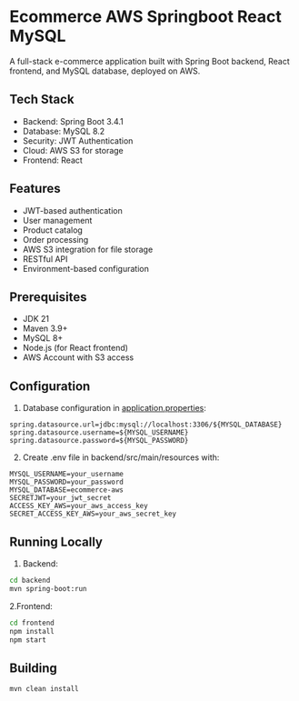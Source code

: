 # Ecommerce AWS Springboot React MySQL

A full-stack e-commerce application built with Spring Boot backend, React frontend, and MySQL database, deployed on AWS.

## Tech Stack

- Backend: Spring Boot 3.4.1
- Database: MySQL 8.2
- Security: JWT Authentication
- Cloud: AWS S3 for storage
- Frontend: React

## Features

- JWT-based authentication
- User management
- Product catalog
- Order processing
- AWS S3 integration for file storage
- RESTful API
- Environment-based configuration

## Prerequisites

- JDK 21
- Maven 3.9+
- MySQL 8+
- Node.js (for React frontend)
- AWS Account with S3 access

## Configuration

1. Database configuration in [application.properties](backend/src/main/resources/application.properties):
```properties
spring.datasource.url=jdbc:mysql://localhost:3306/${MYSQL_DATABASE}
spring.datasource.username=${MYSQL_USERNAME}
spring.datasource.password=${MYSQL_PASSWORD}
```

2. Create .env file in backend/src/main/resources with:
```properties
MYSQL_USERNAME=your_username
MYSQL_PASSWORD=your_password
MYSQL_DATABASE=ecommerce-aws
SECRETJWT=your_jwt_secret
ACCESS_KEY_AWS=your_aws_access_key
SECRET_ACCESS_KEY_AWS=your_aws_secret_key
```

## Running Locally
1. Backend:
```bash
cd backend
mvn spring-boot:run
```

2.Frontend:
```bash
cd frontend
npm install
npm start
```

## Building
```bash
mvn clean install
```
